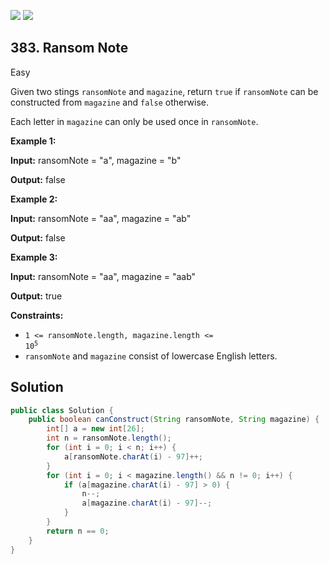 [![](https://img.shields.io/github/stars/LeetCode-Top-Interview-150/LeetCode-Top-Interview-150?label=Stars&style=flat-square)](https://github.com/LeetCode-Top-Interview-150/LeetCode-Top-Interview-150)
[![](https://img.shields.io/github/forks/LeetCode-Top-Interview-150/LeetCode-Top-Interview-150?label=Fork%20me%20on%20GitHub%20&style=flat-square)](https://github.com/LeetCode-Top-Interview-150/LeetCode-Top-Interview-150/fork)

## 383\. Ransom Note

Easy

Given two stings `ransomNote` and `magazine`, return `true` if `ransomNote` can be constructed from `magazine` and `false` otherwise.

Each letter in `magazine` can only be used once in `ransomNote`.

**Example 1:**

**Input:** ransomNote = "a", magazine = "b"

**Output:** false

**Example 2:**

**Input:** ransomNote = "aa", magazine = "ab"

**Output:** false

**Example 3:**

**Input:** ransomNote = "aa", magazine = "aab"

**Output:** true

**Constraints:**

*   <code>1 <= ransomNote.length, magazine.length <= 10<sup>5</sup></code>
*   `ransomNote` and `magazine` consist of lowercase English letters.

## Solution

```java
public class Solution {
    public boolean canConstruct(String ransomNote, String magazine) {
        int[] a = new int[26];
        int n = ransomNote.length();
        for (int i = 0; i < n; i++) {
            a[ransomNote.charAt(i) - 97]++;
        }
        for (int i = 0; i < magazine.length() && n != 0; i++) {
            if (a[magazine.charAt(i) - 97] > 0) {
                n--;
                a[magazine.charAt(i) - 97]--;
            }
        }
        return n == 0;
    }
}
```